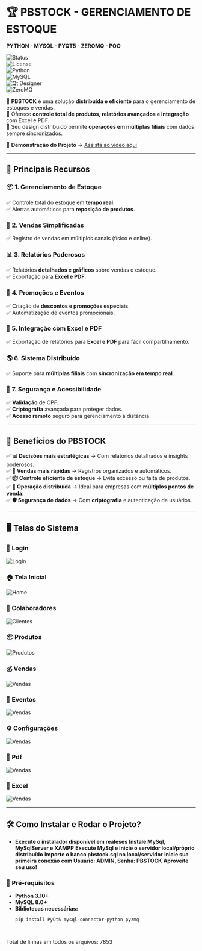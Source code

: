 # 🏆 PBSTOCK - GERENCIAMENTO DE ESTOQUE  

**PYTHON - MYSQL - PYQT5 - ZEROMQ - POO**

![Status](https://img.shields.io/badge/Status-Finalizado-brightgreen)  
![License](https://img.shields.io/badge/Licença-Creative%20Commons%20BY--NC-blue)  
![Python](https://img.shields.io/badge/Python-3.10-blue)  
![MySQL](https://img.shields.io/badge/MySQL-8.0-orange)  
![Qt Designer](https://img.shields.io/badge/Qt%20Designer-PyQt5-green)  
![ZeroMQ](https://img.shields.io/badge/ZeroMQ-Distribuído-red)  

🔹 **PBSTOCK** é uma solução **distribuída e eficiente** para o gerenciamento de estoques e vendas.  
🔹 Oferece **controle total de produtos, relatórios avançados e integração** com Excel e PDF.  
🔹 Seu design distribuído permite **operações em múltiplas filiais** com dados sempre sincronizados.  

🎥 **Demonstração do Projeto** → [Assista ao vídeo aqui](https://youtu.be/KYRcrwppV44)  

---

## 🚀 **Principais Recursos**  

### 📦 **1. Gerenciamento de Estoque**  
✅ Controle total do estoque em **tempo real**.  
✅ Alertas automáticos para **reposição de produtos**.  

### 🛒 **2. Vendas Simplificadas**  
✅ Registro de vendas em múltiplos canais (físico e online).  

### 📊 **3. Relatórios Poderosos**  
✅ Relatórios **detalhados e gráficos** sobre vendas e estoque.  
✅ Exportação para **Excel e PDF**.  

### 🎯 **4. Promoções e Eventos**  
✅ Criação de **descontos e promoções especiais**.  
✅ Automatização de eventos promocionais.  

### 🔗 **5. Integração com Excel e PDF**  
✅ Exportação de relatórios para **Excel e PDF** para fácil compartilhamento.  

### 🌎 **6. Sistema Distribuído**  
✅ Suporte para **múltiplas filiais** com **sincronização em tempo real**.  

### 🔐 **7. Segurança e Acessibilidade**  
✅ **Validação** de CPF.  
✅ **Criptografia** avançada para proteger dados.  
✅ **Acesso remoto** seguro para gerenciamento à distância.  

---

## 🎯 **Benefícios do PBSTOCK**  

✅ **📊 Decisões mais estratégicas** → Com relatórios detalhados e insights poderosos.  
✅ **🛒 Vendas mais rápidas** → Registros organizados e automáticos.  
✅ **📦 Controle eficiente de estoque** → Evita excesso ou falta de produtos.  
✅ **🔗 Operação distribuída** → Ideal para empresas com **múltiplos pontos de venda**.  
✅ **🛡️ Segurança de dados** → Com **criptografia** e autenticação de usuários.  

---

## 🖥️ **Telas do Sistema**  

### 🔐 Login  
![Login](pbstock/login.PNG)  

### 🏠 Tela Inicial  
![Home](pbstock/telainicial.PNG)  

### 👥 Colaboradores  
![Clientes](pbstock/telacolaboradores.PNG)  

### 📦 Produtos  
![Produtos](pbstock/telaprodutos.PNG)  

### 💰 Vendas  
![Vendas](pbstock/telavendas.PNG) 

### 📅 Eventos  
![Vendas](pbstock/telaeventos.PNG)  

### ⚙ Configurações  
![Vendas](pbstock/telaconfigurações.PNG)  

### 🧾 Pdf  
![Vendas](pbstock/pdf.PNG)  

### 🧾 Excel  
![Vendas](pbstock/EXCEL.PNG)  

---

## 🛠️ **Como Instalar e Rodar o Projeto?**  

- **Execute o instalador disponível em realeses**
  **Instale MySql, MySqlServer e XAMPP**
  **Execute MySql e inicie o servidor local/próprio distribuído**
  **Importe o banco pbstock.sql no local/servidor**
  **Inicie sua primeira conexão com Usuário: ADMIN, Senha: PBSTOCK**
  **Aproveite seu uso!**

### **📌 Pré-requisitos**  
- **Python 3.10+**  
- **MySQL 8.0+**  
- **Bibliotecas necessárias:**  
  ```bash
  pip install PyQt5 mysql-connector-python pyzmq




Total de linhas em todos os arquivos: 7853
